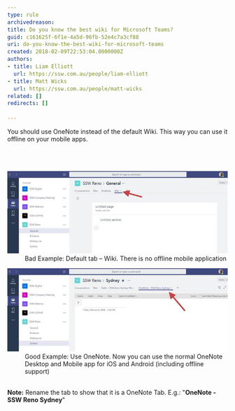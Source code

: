 ```yaml
---
type: rule
archivedreason: 
title: Do you know the best wiki for Microsoft Teams?
guid: c161625f-6f1e-4a5d-96fb-52e4c7a3cf88
uri: do-you-know-the-best-wiki-for-microsoft-teams
created: 2018-02-09T22:53:04.0000000Z
authors:
- title: Liam Elliott
  url: https://ssw.com.au/people/liam-elliott
- title: Matt Wicks
  url: https://ssw.com.au/people/matt-wicks
related: []
redirects: []

---
```



​​You should use OneNote instead of the default Wiki. This way you can use it offline on your mobile apps.<br><br>
<br><excerpt class='endintro'></excerpt><br>
<dl class="badImage"><dt>​​<img src="teams-best-wiki-1.jpg" alt="teams-best-wiki-1.jpg" style="width:800px;" /></dt><dd>Bad Example: Default tab – Wiki. There is no offline mobile application</dd></dl><dl class="goodImage"><dt> 
      <img src="teams-best-wiki-2.jpg" alt="teams-best-wiki-2.jpg" style="width:800px;" /> 
   </dt><dd>Good Example: Use OneNote. Now you can use the normal OneNote Desktop and Mobile app for iOS and Android (including offline support)<br>​<br></dd></dl><p>
   <strong>​Note:</strong> Rename the tab to show that it is a OneNote Tab. E.g.:​ "<strong>OneNote - SSW Reno Sydney</strong>"​​<br></p>


